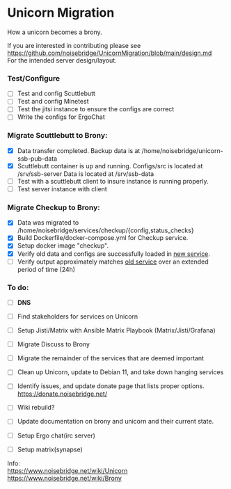 # Unicorn Migration
How a unicorn becomes a brony.

If you are interested in contributing please see  
https://github.com/noisebridge/UnicornMigration/blob/main/design.md  
For the intended server design/layout.

### Test/Configure

- [ ] Test and config Scuttlebutt
- [ ] Test and config Minetest
- [ ] Test the jitsi instance to ensure the configs are correct
- [ ] Write the configs for ErgoChat

### Migrate Scuttlebutt to Brony:

- [x] Data transfer completed.  Backup data is at /home/noisebridge/unicorn-ssb-pub-data
- [x] Scuttlebutt container is up and running.  Configs/src is located at /srv/ssb-server Data is located at /srv/ssb-data
- [ ] Test with a scuttlebutt client to insure instance is running properly.
- [ ] Test server instance with client

### Migrate Checkup to Brony:

- [X] Data was migrated to /home/noisebridge/services/checkup/{config,status_checks}
- [X] Build Dockerfile/docker-compose.yml for Checkup service. 
- [X] Setup docker image "checkup".
- [X] Verify old data and configs are successfully loaded in [new service](http://199.241.139.224:8021/index.html).
- [ ] Verify output approximately matches [old service](https://status.noisebridge.info/) over an extended period of time (24h)

### To do:

- [ ] **DNS**
- [ ] Find stakeholders for services on Unicorn
- [ ] Setup Jisti/Matrix with Ansible Matrix Playbook (Matrix/Jisti/Grafana)
- [ ] Migrate Discuss to Brony
- [ ] Migrate the remainder of the services that are deemed important
- [ ] Clean up Unicorn, update to Debian 11, and take down hanging services
- [ ] Identify issues, and update donate page that lists proper options.  https://donate.noisebridge.net/
- [ ] Wiki rebuild?
- [ ] Update documentation on brony and unicorn and their current state.
- [ ] Setup Ergo chat(irc server)
- [ ] Setup matrix(synapse)


Info:  
https://www.noisebridge.net/wiki/Unicorn  
https://www.noisebridge.net/wiki/Brony  
